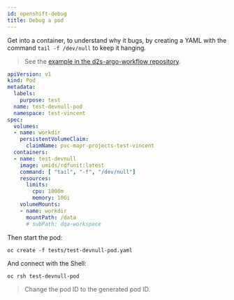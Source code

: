 ```yaml
---
id: openshift-debug
title: Debug a pod
---
```


Get into a container, to understand why it bugs, by creating a YAML with the command `tail -f /dev/null` to keep it hanging.

> See the [example in the d2s-argo-workflow repository](https://github.com/MaastrichtU-IDS/d2s-argo-workflows/blob/master/tests/test-devnull-pod.yaml).

```yaml
apiVersion: v1
kind: Pod
metadata:
  labels:
    purpose: test
  name: test-devnull-pod
  namespace: test-vincent
spec:
  volumes:
  - name: workdir
    persistentVolumeClaim:
      claimName: pvc-mapr-projects-test-vincent
  containers:
  - name: test-devnull
    image: umids/rdfunit:latest
    command: [ "tail", "-f", "/dev/null"]
    resources:
      limits:
        cpu: 1000m 
        memory: 10Gi 
    volumeMounts:
    - name: workdir
      mountPath: /data
      # subPath: dqa-workspace
```

Then start the pod:

```shell
oc create -f tests/test-devnull-pod.yaml
```

And connect with the Shell:

```shell
oc rsh test-devnull-pod
```

>Change the pod ID to the generated pod ID.